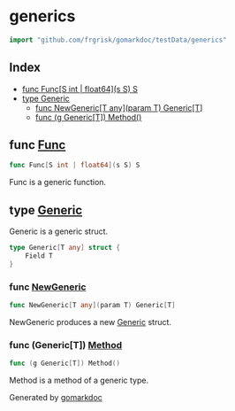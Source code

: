 <!-- Code generated by gomarkdoc. DO NOT EDIT -->

# generics

```go
import "github.com/frgrisk/gomarkdoc/testData/generics"
```

## Index

- [func Func\[S int | float64\]\(s S\) S](<#Func>)
- [type Generic](<#Generic>)
  - [func NewGeneric\[T any\]\(param T\) Generic\[T\]](<#NewGeneric>)
  - [func \(g Generic\[T\]\) Method\(\)](<#Generic[T].Method>)


<a name="Func"></a>
## func [Func](<https://github.com/frgrisk/gomarkdoc/blob/master/testData/generics/generics.go#L17>)

```go
func Func[S int | float64](s S) S
```

Func is a generic function.

<a name="Generic"></a>
## type [Generic](<https://github.com/frgrisk/gomarkdoc/blob/master/testData/generics/generics.go#L4-L6>)

Generic is a generic struct.

```go
type Generic[T any] struct {
    Field T
}
```

<a name="NewGeneric"></a>
### func [NewGeneric](<https://github.com/frgrisk/gomarkdoc/blob/master/testData/generics/generics.go#L9>)

```go
func NewGeneric[T any](param T) Generic[T]
```

NewGeneric produces a new [Generic](<#Generic>) struct.

<a name="Generic[T].Method"></a>
### func \(Generic\[T\]\) [Method](<https://github.com/frgrisk/gomarkdoc/blob/master/testData/generics/generics.go#L14>)

```go
func (g Generic[T]) Method()
```

Method is a method of a generic type.

Generated by [gomarkdoc](<https://github.com/frgrisk/gomarkdoc>)
